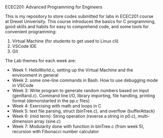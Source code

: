 ECEC201: Advanced Programming for Engineers

This is my repository to store codes submitted for labs in ECEC201 course at Drexel Univerisity. This course introduces the basics for C programming, good skills and habits for easy to comprehend code, and some tools for convenient programming: 
1. Virtual Machine (for students to get used to Linux cli)
2. VSCode IDE
3. Git

The Lab themes for each week are:
 - Week 1: HelloWorld.c, setting up the Virtual Machine and the environment in general
 - Week 2: some one-line commands in Bash. How to use debugging mode in VSCode
 - Week 3: Write program to generate random numbers based on input (genRand.c). Command line I/O, library importing, file handling, printing format (demonstarted in the pp.c files)
 - Week 4: Exercising with math and loops in C
 - Week 5: text file parsing, struct (binTree.c), and overflow (bufferAttack)
 - Week 6: (mid term): String operation (reverse a string in p0.c), multi-dimension array (sine.c)
 - Week 7: Modularity done with function in binTree.c (from week 5), recursion with Fibonacci number calculator    


